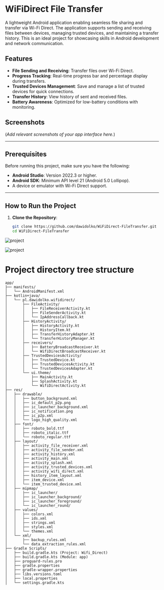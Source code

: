 # WiFiDirect File Transfer

A lightweight Android application enabling seamless file sharing and transfer via Wi-Fi Direct. The application supports sending and receiving files between devices, managing trusted devices, and maintaining a transfer history. This is an ideal project for showcasing skills in Android development and network communication.

## Features
- **File Sending and Receiving**: Transfer files over Wi-Fi Direct.
- **Progress Tracking**: Real-time progress bar and percentage display during transfers.
- **Trusted Devices Management**: Save and manage a list of trusted devices for quick connections.
- **Transfer History**: View history of sent and received files.
- **Battery Awareness**: Optimized for low-battery conditions with monitoring.

## Screenshots
(*Add relevant screenshots of your app interface here.*)

---

## Prerequisites
Before running this project, make sure you have the following:
- **Android Studio**: Version 2022.3 or higher.
- **Android SDK**: Minimum API level 21 (Android 5.0 Lollipop).
- A device or emulator with Wi-Fi Direct support.

---

## How to Run the Project

1. **Clone the Repository**:
   ```bash
   git clone https://github.com/dawidolko/WiFiDirect-FileTransfer.git
   cd WiFiDirect-FileTransfer

![project](img/img1.png)

![project](img/LogoApp-second.webp)

# Project directory tree structure

```
app/
├── manifests/
│   └── AndroidManifest.xml
├── kotlin+java/
│   └── pl.dawidolko.wifidirect/
│       ├── FileActivity/
│       │   ├── FileReceiverActivity.kt
│       │   ├── FileSenderActivity.kt
│       │   └── IpAddressCallback.kt
│       ├── HistoryActivity/
│       │   ├── HistoryActivity.kt
│       │   ├── HistoryItem.kt
│       │   ├── TransferHistoryAdapter.kt
│       │   └── TransferHistoryManager.kt
│       ├── receivers/
│       │   ├── BatteryBroadcastReceiver.kt
│       │   └── WifiDirectBroadcastReceiver.kt
│       ├── TrustedDevicesActivity/
│       │   ├── TrustedDevice.kt
│       │   ├── TrustedDevicesActivity.kt
│       │   └── TrustedDevicesAdapter.kt
│       └── ui.theme/
│           ├── MainActivity.kt
│           ├── SplashActivity.kt
│           └── WifiDirectActivity.kt
├── res/
│   ├── drawable/
│   │   ├── button_background.xml
│   │   ├── ic_default_p2p.png
│   │   ├── ic_launcher_background.xml
│   │   ├── ic_notification.png
│   │   ├── ic_p2p.xml
│   │   └── logo_high_quality.xml
│   ├── font/
│   │   ├── roboto_bold.ttf
│   │   ├── roboto_italic.ttf
│   │   └── roboto_regular.ttf
│   ├── layout/
│   │   ├── activity_file_receiver.xml
│   │   ├── activity_file_sender.xml
│   │   ├── activity_history.xml
│   │   ├── activity_main.xml
│   │   ├── activity_splash.xml
│   │   ├── activity_trusted_devices.xml
│   │   ├── activity_wifi_direct.xml
│   │   ├── history_item_layout.xml
│   │   ├── item_device.xml
│   │   └── item_trusted_device.xml
│   ├── mipmap/
│   │   ├── ic_launcher/
│   │   ├── ic_launcher_background/
│   │   ├── ic_launcher_foreground/
│   │   └── ic_launcher_round/
│   ├── values/
│   │   ├── colors.xml
│   │   ├── ids.xml
│   │   ├── strings.xml
│   │   ├── styles.xml
│   │   └── themes.xml
│   └── xml/
│       ├── backup_rules.xml
│       └── data_extraction_rules.xml
├── Gradle Scripts/
│   ├── build.gradle.kts (Project: Wifi_Direct)
│   ├── build.gradle.kts (Module: app)
│   ├── proguard-rules.pro
│   ├── gradle.properties
│   ├── gradle-wrapper.properties
│   ├── libs.versions.toml
│   ├── local.properties
│   └── settings.gradle.kts
```
